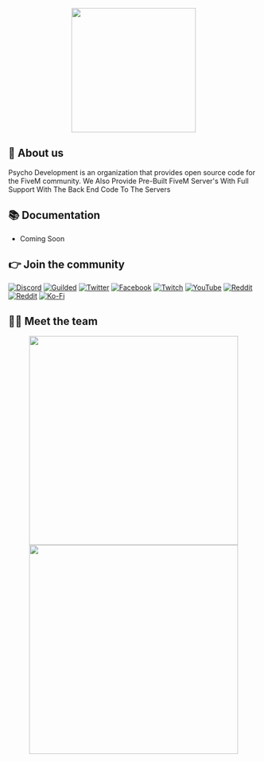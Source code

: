 <p align="center">
  <img width="250" height="250" src="https://media.discordapp.net/attachments/927546813081350164/1066910737571782746/logo-no-background.png">
</p>

## 👋 About us
Psycho Development is an organization that provides open source code for the FiveM community. We Also Provide Pre-Built FiveM Server's With Full Support With The Back End Code To The Servers

## 📚 Documentation
- Coming Soon

## 👉 Join the community
[![Discord](https://img.shields.io/badge/Discord-%237289DA.svg?style=for-the-badge&logo=discord&logoColor=white)](https://discord.gg/)
[![Guilded](https://img.shields.io/badge/Guilded-F4C400.svg?style=for-the-badge&logo=guilded&logoColor=white)](https://guilded.gg/)
[![Twitter](https://img.shields.io/badge/Twitter-%231DA1F2.svg?style=for-the-badge&logo=Twitter&logoColor=white)](https://twitter.com/)
[![Facebook](https://img.shields.io/badge/Facebook-%231877F2.svg?style=for-the-badge&logo=Facebook&logoColor=white)](https://www.facebook.com/groups/)
[![Twitch](https://img.shields.io/badge/Twitch-%239146FF.svg?style=for-the-badge&logo=Twitch&logoColor=white)](https://www.twitch.tv/)
[![YouTube](https://img.shields.io/badge/YouTube-%23FF0000.svg?style=for-the-badge&logo=YouTube&logoColor=white)](https://www.youtube.com/c/)
[![Reddit](https://img.shields.io/badge/Reddit-FF4500?style=for-the-badge&logo=reddit&logoColor=white)](https://www.reddit.com/r//)
[![Reddit](https://img.shields.io/badge/Reddit-FF4500?style=for-the-badge&logo=reddit&logoColor=white)](https://www.reddit.com/r//)
[![Ko-Fi](https://img.shields.io/badge/Ko--fi-F16061?style=for-the-badge&logo=ko-fi&logoColor=white)](https://ko-fi.com/)

## 👨‍💻 Meet the team
<p align="center">
 <a href=https://github.com/Psycho-ViiPeRz><img width="420" src=https://github-readme-stats.vercel.app/api?username=Psycho-ViiPeRz&count_private=true&show_icons=true&title_color=dc143c&text_color=ffffff&icon_color=dc143c&hide_border=true&bg_color=282a36&layout=compact&hide_title=false&hide_rank=false><a>
 <a href=https://github.com/LukeLyons1><img width="420" src=https://github-readme-stats.vercel.app/api?username=LukeLyons1&count_private=true&show_icons=true&title_color=dc143c&text_color=ffffff&icon_color=dc143c&hide_border=true&bg_color=282a36&layout=compact&hide_title=false&hide_rank=false><a>
</p>
